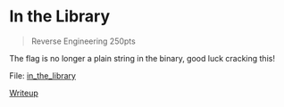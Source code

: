 # In the Library

> Reverse Engineering 250pts

The flag is no longer a plain string in the binary, good luck cracking this!

File: [in_the_library](./in_the_library)

[Writeup](./writeup.md)
